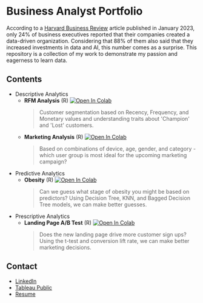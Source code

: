 # Business Analyst Portfolio
According to a [Harvard Business Review](https://hbr.org/2023/01/has-progress-on-data-analytics-and-ai-stalled-at-your-company) article published in January 2023, only 24% of business executives reported that their companies created a data-driven organization. Considering that 88% of them also said that they increased investments in data and AI, this number comes as a surprise. This repository is a collection of my work to demonstrate my passion and eagerness to learn data. 

## Contents
* Descriptive Analytics
  - **RFM Analysis** (R)
  [![Open In Colab](https://colab.research.google.com/assets/colab-badge.svg)](https://colab.research.google.com/drive/1XSwtpq4wxqE41RDuvNwh9yxLyHALlLeF?usp=sharing)
    > Customer segmentation based on Recency, Frequency, and Monetary values and understanding traits about 'Champion' and 'Lost' customers.
  - **Marketing Analysis** (R)
  [![Open In Colab](https://colab.research.google.com/assets/colab-badge.svg)](https://colab.research.google.com/drive/196JDY4Ox4TMbsBouT7_ifGTTwzbkoViB?usp=sharing)
    >  Based on combinations of device, age, gender, and category - which user group is most ideal for the upcoming marketing campaign?  
* Predictive Analytics
  - **Obesity** (R)
  [![Open In Colab](https://colab.research.google.com/assets/colab-badge.svg)](https://colab.research.google.com/drive/1i--3zl7dn43HrISR_NNSighu0AlQZl7n?usp=sharing)
    > Can we guess what stage of obesity you might be based on predictors? Using Decision Tree, KNN, and Bagged Decision Tree models, we can make better guesses.
* Prescriptive Analytics
  - **Landing Page A/B Test** (R)
  [![Open In Colab](https://colab.research.google.com/assets/colab-badge.svg)](https://colab.research.google.com/drive/1sbokB75lEglcmYIGBG5wVrlxR4nyRQKG?usp=sharing)
    > Does the new landing page drive more customer sign ups? Using the t-test and conversion lift rate, we can make better marketing decisions.  

## Contact
* [LinkedIn](https://www.linkedin.com/in/jiwon5315/)
* [Tableau Public](https://public.tableau.com/app/profile/jiwon1960/vizzes)
* [Resume](https://docs.google.com/document/d/1G5xGOCuyR1HJl8-Tyijec2Nemn7eNcyVCAEOc5PIwDE/edit?usp=sharing)
